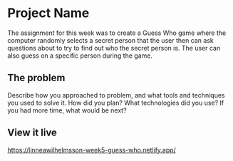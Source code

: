 # Project Name

The assignment for this week was to create a Guess Who game where the computer randomly selects a secret person that the user then can ask questions about to try to find out who the secret person is. The user can also guess on a specific person during the game.

## The problem

Describe how you approached to problem, and what tools and techniques you used to solve it. How did you plan? What technologies did you use? If you had more time, what would be next?

## View it live

https://linneawilhelmsson-week5-guess-who.netlify.app/
